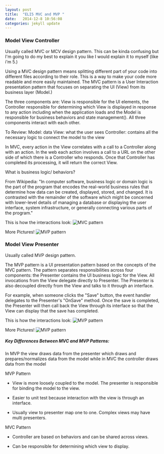 ```yaml
---
layout: post
title:  "ELI5 MVC and MVP "
date:   2014-12-8 10:56:08
categories: jekyll update
---
```

### Model View Controller

Usually called MVC or MCV design pattern. This can be kinda confusing but I'm going to do my best to explain it you like I would explain it to myself (like i'm 5.)

Using a MVC design pattern means splitting different part of your code into different files according to their role. This is a way to make your code more readable and more easily maintained. The MVC pattern is a User Interaction presentation pattern that focuses on separating the UI (View) from its business layer (Model.)

The three components are: View is responsible for the UI elements, the Controller responsible for determining which View is displayed in response to any action including when the application loads and the Model is responsible for business behaviors and state management(). All three components interact with each other.

To Review:
Model: data
View: what the user sees
Controller: contains all the necessary logic to connect the model to the view

In MVC, every action in the View correlates with a call to a Controller along with an action. In the web each action involves a call to a URL on the other side of which there is a Controller who responds. Once that Controller has completed its processing, it will return the correct View.

What is business logic/ behaviors?

From Wikipedia: "In computer software, business logic or domain logic is the part of the program that encodes the real-world business rules that determine how data can be created, displayed, stored, and changed. It is contrasted with the remainder of the software which might be concerned with lower-level details of managing a database or displaying the user interface, system infrastructure, or generally connecting various parts of the program."


This is how the interactions look:
![MVC pattern](images/mvc.png)

More Pictures!
![MVP pattern](images/mvc2.png)


### Model View Presenter

Usually called MVP design pattern.

The MVP pattern is a UI presentation pattern based on the concepts of the MVC pattern. The pattern separates responsibilities across four components: the Presenter contains the UI business logic for the View. All invocations from the View delegate directly to Presenter. The Presenter is also decoupled directly from the View and talks to it through an interface.

For example, when someone clicks the "Save" button, the event handler delegates to the Presenter's "OnSave" method. Once the save is completed, the Presenter will then call back the View through its interface so that the View can display that the save has completed.

This is how the interactions look:
![MVP pattern](../images/mvp.png)

More Pictures!
![MVP pattern](../images/mvp2.png)

##### Key Differences Between MVC and MVP Patterns:

In MVP the view draws data from the presenter which draws and prepares/normalizes data from the model while in MVC the controller draws data from the model

MVP Pattern

* View is more loosely coupled to the model. The presenter is responsible for binding the model to the view.

* Easier to unit test because interaction with the view is through an interface.

* Usually view to presenter map one to one. Complex views may have multi presenters.

MVC Pattern

* Controller are based on behaviors and can be shared across views.

* Can be responsible for determining which view to display.
